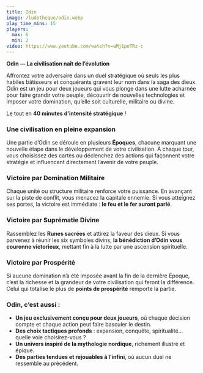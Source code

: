 ```yaml
---
title: Odin
image: /ludotheque/odin.webp
play_time_mins: 15
players:
  max: 6
  min: 2
video: https://www.youtube.com/watch?v=aMj1poTRz-c
---
```


**Odin — La civilisation naît de l’évolution**

Affrontez votre adversaire dans un duel stratégique où seuls les plus habiles bâtisseurs et conquérants gravent leur nom dans la saga des dieux. Odin est un jeu pour deux joueurs qui vous plonge dans une lutte acharnée pour faire grandir votre peuple, découvrir de nouvelles technologies et imposer votre domination, qu’elle soit culturelle, militaire ou divine.

Le tout en **40 minutes d’intensité stratégique** !

### Une civilisation en pleine expansion

Une partie d’Odin se déroule en plusieurs **Époques**, chacune marquant une nouvelle étape dans le développement de votre civilisation. À chaque tour, vous choisissez des cartes ou déclenchez des actions qui façonnent votre stratégie et influencent directement l’avenir de votre peuple.

### Victoire par Domination Militaire

Chaque unité ou structure militaire renforce votre puissance. En avançant sur la piste de conflit, vous menacez la capitale ennemie. Si vous atteignez ses portes, la victoire est immédiate : **le feu et le fer auront parlé**.

### Victoire par Suprématie Divine

Rassemblez les **Runes sacrées** et attirez la faveur des dieux. Si vous parvenez à réunir les six symboles divins, **la bénédiction d’Odin vous couronne victorieux**, mettant fin à la lutte par une ascension spirituelle.

### Victoire par Prospérité

Si aucune domination n’a été imposée avant la fin de la dernière Époque, c’est la richesse et la grandeur de votre civilisation qui feront la différence. Celui qui totalise le plus de **points de prospérité** remporte la partie.

### Odin, c’est aussi :

- **Un jeu exclusivement conçu pour deux joueurs**, où chaque décision compte et chaque action peut faire basculer le destin.
- **Des choix tactiques profonds** : expansion, conquête, spiritualité… quelle voie choisirez-vous ?
- **Un univers inspiré de la mythologie nordique**, richement illustré et épique.
- **Des parties tendues et rejouables à l’infini**, où aucun duel ne ressemble au précédent.
